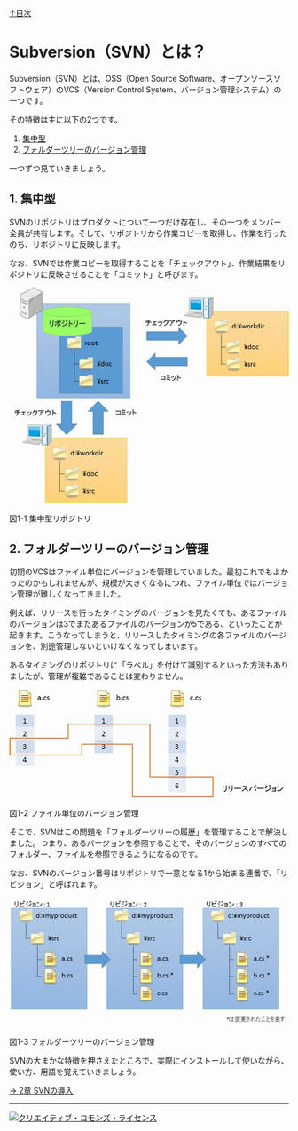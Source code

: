 [↑目次](readme.md "目次")

# Subversion（SVN）とは？

Subversion（SVN）とは、OSS（Open Source Software、オープンソースソフトウェア）のVCS（Version Control System、バージョン管理システム）の一つです。

その特徴は主に以下の2つです。

1. [集中型](#centralized)
1. [フォルダーツリーのバージョン管理](#folder-tree)

一つずつ見ていきましょう。

## <a name="centralized"></a>1. 集中型
SVNのリポジトリはプロダクトについて一つだけ存在し、その一つをメンバー全員が共有します。そして、リポジトリから作業コピーを取得し、作業を行ったのち、リポジトリに反映します。

なお、SVNでは作業コピーを取得することを「チェックアウト」、作業結果をリポジトリに反映させることを「コミット」と呼びます。

![集中型リポジトリ](images/chapter-1-1.jpg)

図1-1 集中型リポジトリ

## <a name="folder-tree"></a>2. フォルダーツリーのバージョン管理

初期のVCSはファイル単位にバージョンを管理していました。最初これでもよかったのかもしれませんが、規模が大きくなるにつれ、ファイル単位ではバージョン管理が難しくなってきました。

例えば、リリースを行ったタイミングのバージョンを見たくても、あるファイルのバージョンは3でまたあるファイルのバージョンが5である、といったことが起きます。こうなってしまうと、リリースしたタイミングの各ファイルのバージョンを、別途管理しないといけなくなってしまいます。

あるタイミングのリポジトリに「ラベル」を付けて識別するといった方法もありましたが、管理が複雑であることは変わりません。

![ファイル単位のバージョン管理](images/chapter-1-2.jpg)

図1-2 ファイル単位のバージョン管理

そこで、SVNはこの問題を「フォルダーツリーの履歴」を管理することで解決しました。つまり、あるバージョンを参照することで、そのバージョンのすべてのフォルダー、ファイルを参照できるようになるのです。

なお、SVNのバージョン番号はリポジトリで一意となる1から始まる連番で、「リビジョン」と呼ばれます。

![フォルダーツリーのバージョン管理](images/chapter-1-3.jpg)

図1-3 フォルダーツリーのバージョン管理

SVNの大まかな特徴を押さえたところで、実際にインストールして使いながら、使い方、用語を覚えていきましょう。

[→ 2章 SVNの導入](2.installing-svn.md "SVNの導入")

----------

<a rel="license" href="http://creativecommons.org/licenses/by-sa/3.0/deed.ja"><img alt="クリエイティブ・コモンズ・ライセンス" style="border-width:0" src="http://i.creativecommons.org/l/by-sa/3.0/88x31.png" /></a>